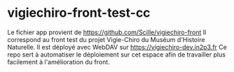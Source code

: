# vigiechiro-front-test-cc

Le fichier app provient de https://github.com/Scille/vigiechiro-front 
Il correspond au front test du projet Vigie-Chiro du Muséum d'Histoire Naturelle.
Il est déployé avec WebDAV sur https://vigiechiro-dev.in2p3.fr 
Ce repo sert à automatiser le déploiement sur cet espace afin de travailler plus facilement à l'amélioration du front.

